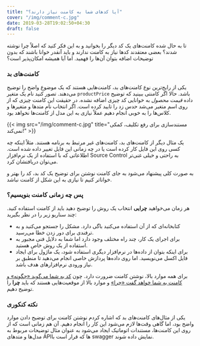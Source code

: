 ```yaml
---
title: "آیا کدهای شما به کامنت نیاز دارند؟"
cover: "/img/comment-c.jpg"
date: 2019-03-28T19:02:50+04:30
draft: false
---
```


تا به حال شده کامنت‌های یک کد دیگر را بخوانید و به این فکر کنید که اصلاً چرا نوشته شدند؟ بعضی معتقدند کدها نیاز به کامنت ندارند و باید آنقدر خوانا باشند که بدون توضیحات اضافه بتوان آن‌ها را فهمید. اما آیا همیشه امکان‌پذیر است؟

### کامنت‌های بد

یکی از رایج‌ترین نوع کامنت‌های بد، کامنت‌هایی هستند که یک موضوع واضح را توضیح می‌دهند. تصور کنید نام یک متغیر `productPrice` باشد. حالا اگر کامنتی ببینید که توضیح داده _قیمت محصول_ به خوانایی کد چیزی اضافه نشده. در حقیقت این کامنت چیزی که از روی اسم متغیر می‌شد حدس زد را تایید کرده است. اگر انتخاب نام متدها و متغیرها و کلاس‌ها را به خوبی انجام دهیم عملاً نیازی به این مدل از کامنت‌ها نخواهد بود.

{{< img src="/img/comment-c.jpg" title="مستندسازی برای رفع تکلیف، کمکی نمی‌کند!" >}}

یک مثال دیگر از کامنت‌های بد، کامنت‌های غیر مرتبط به برنامه هستند. مثلاً اینکه چه کسی روی این فایل کار کرده است یا در چه زمانی این فایل تغییر داده شده است. اطلاعاتی که با استفاده از یک نرم‌افزار Source Control به راحتی و خیلی غنی‌تر می‌توان دریافتشان کرد.

به صورت کلی پیشنهاد می‌شود به جای کامنت نوشتن برای توضیح یک کد بد، کد را بهتر و خواناتر کنیم تا نیازی به این شکل از کامنت نباشد.

### پس چه زمانی کامنت بنویسیم؟

هر زمان می‌خواهید **چرایی** انتخاب یک روش را توضیح دهید باید از کامنت استفاده کنید. چند سناریو زیر را در نظر بگیرید:

- کتابخانه‌ای که از آن استفاده می‌کنید باگی دارد. مشکل را جستجو می‌کنید و به ترفندی برای دور زدن خطا می‌رسید.
- برای اجرای یک کار، چند راه مختلف وجود دارد اما شما به دلایل فنی مجبور به استفاده از یک روش خاص هستید.
- برای اینکه بتوان از داده‌ها در نرم‌افزار دیگری استفاده شود، یک ماژول برای ایجاد فایل اکسل می‌نویسید. اما روی داده‌ها پردازش خاصی انجام می‌دهید تا منطبق بر نیاز ورودی نرم‌افزارهای هدف باشد.

برای همه موارد بالا، نوشتن کامنت ضرورت دارد. چون [کد به شما می‌گوید «چگونه» و کامنت به شما خواهد گفت «چرا»](https://blog.codinghorror.com/code-tells-you-how-comments-tell-you-why/) و موارد بالا از موقعیت‌هایی هستند که باید **چرا** را توضیح دهیم.

### نکته کنکوری

یکی از مثال‌های کامنت‌های بد که اشاره کردم نوشتن کامنت برای توضیح دادن موارد واضح بود، اما گاهی وقت‌ها لازم می‌شود این کار را انجام دهیم. آن هم زمانی است که از روی این کامنت‌ها، مستندات اتوماتیک ایجاد می‌شود به عنوان مثال توضیحات مربوط به مدل‌ها و متدهای APIها که قرار است با swagger نمایش داده شوند.
